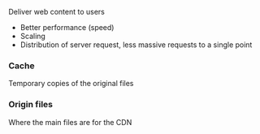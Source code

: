 Deliver web content to users
* Better performance (speed)
* Scaling 
* Distribution of server request, less massive requests to a single point

### Cache
Temporary copies of the original files

### Origin files
Where the main files are for the CDN